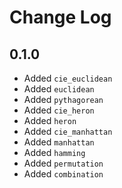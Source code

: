 # Change Log

## 0.1.0

- Added `cie_euclidean`
- Added `euclidean`
- Added `pythagorean`
- Added `cie_heron`
- Added `heron`
- Added `cie_manhattan`
- Added `manhattan`
- Added `hamming`
- Added `permutation`
- Added `combination`
